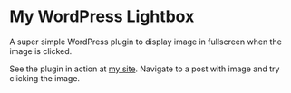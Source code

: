 # My WordPress Lightbox

A super simple WordPress plugin to display image in fullscreen when the image is clicked.

See the plugin in action at [my site](https://reinforce.moe). Navigate to a post with image and try clicking the image.